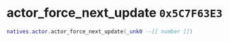 # actor_force_next_update `0x5C7F63E3`

```lua
natives.actor.actor_force_next_update(_unk0 --[[ number ]])
```